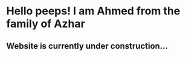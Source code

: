 # Hello peeps! I am Ahmed from the family of Azhar
<h2>Website is currently under construction...</h2>
